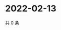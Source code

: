 # 2022-02-13

共 0 条

<!-- BEGIN WEIBO -->
<!-- 最后更新时间 Sun Feb 13 2022 04:14:36 GMT+0800 (China Standard Time) -->

<!-- END WEIBO -->
